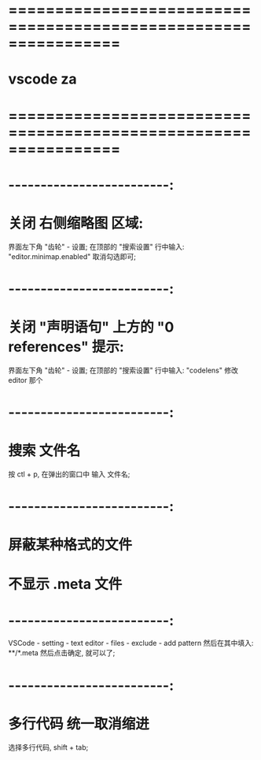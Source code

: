 # ================================================================ #
#                  vscode  za
# ================================================================ #


# -------------------------:
# 关闭 右侧缩略图 区域:
界面左下角 "齿轮" - 设置;
在顶部的 "搜索设置" 行中输入: "editor.minimap.enabled"
    取消勾选即可;


# -------------------------:
# 关闭 "声明语句" 上方的 "0 references" 提示:
界面左下角 "齿轮" - 设置;
在顶部的 "搜索设置" 行中输入: "codelens"
    修改 editor 那个


# -------------------------:
#  搜索 文件名

按 ctl + p, 在弹出的窗口中 输入 文件名;



# -------------------------:
#  屏蔽某种格式的文件
#  不显示 .meta 文件
# -------------------------:
VSCode - setting - text editor - files - exclude - add pattern
然后在其中填入:
    **/*.meta
然后点击确定, 就可以了;


# -------------------------:
#   多行代码 统一取消缩进

选择多行代码, shift + tab;

